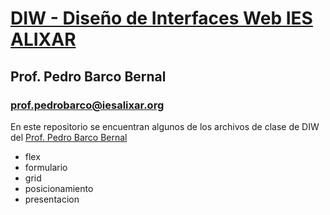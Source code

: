 # [DIW - Diseño de Interfaces Web IES ALIXAR](http://aulavirtual.iesalixar.org/moodle/course/view.php?id=30)
## Prof. Pedro Barco Bernal
### prof.pedrobarco@iesalixar.org

En este repositorio se encuentran algunos de los archivos de clase de DIW del [Prof. Pedro Barco Bernal](https://sites.google.com/iesalixar.org/pedrobarco/web-del-prof-pedro-barco)
- flex
- formulario
- grid
- posicionamiento
- presentacion
